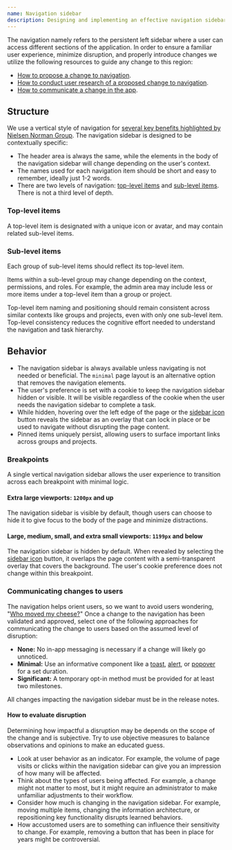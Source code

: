 ```yaml
---
name: Navigation sidebar
description: Designing and implementing an effective navigation sidebar for GitLab that focuses on structure, behavior, and communicating changes to a user while minimizing disruption.
---
```


The navigation namely refers to the persistent left sidebar where a user can access different sections of the application. In order to ensure a familiar user experience, minimize disruption, and properly introduce changes we utilize the following resources to guide any change to this region:

- [How to propose a change to navigation](https://about.gitlab.com/handbook/product/ux/navigation/).
- [How to conduct user research of a proposed change to navigation](https://about.gitlab.com/handbook/product/ux/ux-research/evaluating-navigation/).
- [How to communicate a change in the app](/usability/navigation-sidebar#communicating-changes-to-users).

## Structure

We use a vertical style of navigation for [several key benefits highlighted by Nielsen Norman Group](https://www.nngroup.com/articles/vertical-nav/). The navigation sidebar is designed to be contextually specific:

- The header area is always the same, while the elements in the body of the navigation sidebar will change depending on the user's context.
- The names used for each navigation item should be short and easy to remember, ideally just 1-2 words.
- There are two levels of navigation: [top-level items](#top-level-items) and [sub-level items](#sub-level-items). There is not a third level of depth.

### Top-level items

A top-level item is designated with a unique icon or avatar, and may contain related sub-level items.

### Sub-level items

Each group of sub-level items should reflect its top-level item.

Items within a sub-level group may change depending on the context, permissions, and roles. For example, the admin area may include less or more items under a top-level item than a group or project.

Top-level item naming and positioning should remain consistent across similar contexts like groups and projects, even with only one sub-level item. Top-level consistency reduces the cognitive effort needed to understand the navigation and task hierarchy.

## Behavior

- The navigation sidebar is always available unless navigating is not needed or beneficial. The `minimal` page layout is an alternative option that removes the navigation elements.
- The user's preference is set with a cookie to keep the navigation sidebar hidden or visible. It will be visible regardless of the cookie when the user needs the navigation sidebar to complete a task.
- While hidden, hovering over the left edge of the page or the [sidebar icon](https://gitlab-org.gitlab.io/gitlab-svgs/?q=~sidebar) button reveals the sidebar as an overlay that can lock in place or be used to navigate without disrupting the page content.
- Pinned items uniquely persist, allowing users to surface important links across groups and projects.

### Breakpoints

A single vertical navigation sidebar allows the user experience to transition across each breakpoint with minimal logic.

#### Extra large viewports: `1200px` and up

The navigation sidebar is visible by default, though users can choose to hide it to give focus to the body of the page and minimize distractions.

#### Large, medium, small, and extra small viewports: `1199px` and below

The navigation sidebar is hidden by default. When revealed by selecting the [sidebar icon](https://gitlab-org.gitlab.io/gitlab-svgs/?q=~sidebar) button, it overlaps the page content with a semi-transparent overlay that covers the background. The user's cookie preference does not change within this breakpoint.

### Communicating changes to users

The navigation helps orient users, so we want to avoid users wondering, "[Who moved my cheese?](https://uxmag.com/articles/who-moved-my-virtual-cheese)" Once a change to the navigation has been validated and approved, select one of the following approaches for communicating the change to users based on the assumed level of disruption:

- **None:** No in-app messaging is necessary if a change will likely go unnoticed.
- **Minimal:** Use an informative component like a [toast](/components/toast), [alert](/components/alert), or [popover](/components/popover) for a set duration.
- **Significant:** A temporary opt-in method must be provided for at least two milestones.

<note> All changes impacting the navigation sidebar must be in the release notes. </note>

#### How to evaluate disruption

Determining how impactful a disruption may be depends on the scope of the change and is subjective. Try to use objective measures to balance observations and opinions to make an educated guess.

- Look at user behavior as an indicator. For example, the volume of page visits or clicks within the navigation sidebar can give you an impression of how many will be affected.
- Think about the types of users being affected. For example, a change might not matter to most, but it might require an administrator to make unfamiliar adjustments to their workflow.
- Consider how much is changing in the navigation sidebar. For example, moving multiple items, changing the information architecture, or repositioning key functionality disrupts learned behaviors.
- How accustomed users are to something can influence their sensitivity to change. For example, removing a button that has been in place for years might be controversial.
